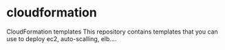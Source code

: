 # cloudformation
CloudFormation templates
This repository contains templates that you can use to deploy ec2, auto-scalling, elb....
